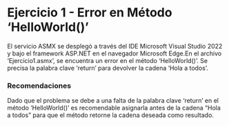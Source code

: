 # Ejercicio 1 - Error en Método ‘HelloWorld()’

El servicio ASMX se desplegó a través del IDE Microsoft Visual Studio 2022 y bajo el framework ASP.NET en el navegador Microsoft Edge.En el archivo ‘Ejercicio1.asmx’, se encuentra un error en el método ‘HelloWorld()’. Se precisa la palabra clave ‘return’ para devolver la cadena ‘Hola a todos’.

### Recomendaciones

Dado que el problema se debe a una falta de la palabra clave ‘return’ en el método ‘HelloWorld()’ es recomendable asignarla antes de la cadena “Hola a todos” para que el método retorne la cadena deseada como resultado.
